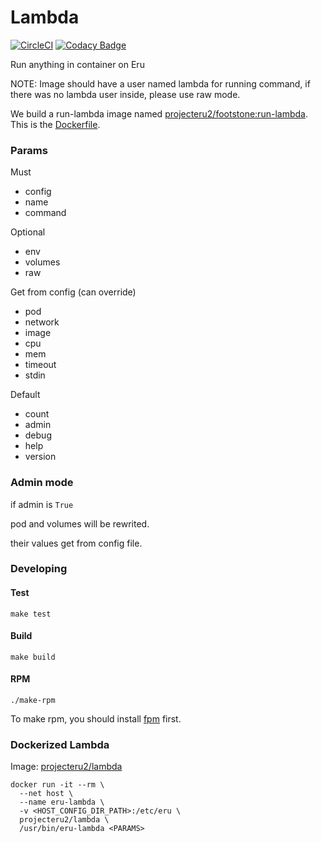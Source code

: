 Lambda
=============
[![CircleCI](https://circleci.com/gh/projecteru2/lambda/tree/master.svg?style=shield)](https://circleci.com/gh/projecteru2/lambda/tree/master)
[![Codacy Badge](https://api.codacy.com/project/badge/Grade/a91da2853c4c4dc3b155f3397778f47e)](https://www.codacy.com/app/CMGS/lambda?utm_source=github.com&amp;utm_medium=referral&amp;utm_content=projecteru2/lambda&amp;utm_campaign=Badge_Grade)

Run anything in container on Eru

NOTE: Image should have a user named lambda for running command, if there was no lambda user inside, please use raw mode.

We build a run-lambda image named [projecteru2/footstone:run-lambda](https://hub.docker.com/r/projecteru2/footstone/). This is the [Dockerfile](https://github.com/projecteru2/footstone/blob/master/run-lambda/Dockerfile).

### Params

Must

* config
* name
* command

Optional

* env
* volumes
* raw

Get from config (can override)

* pod
* network
* image
* cpu
* mem
* timeout
* stdin

Default

* count
* admin
* debug
* help
* version

### Admin mode

if admin is `True`

pod and volumes will be rewrited.

their values get from config file.

### Developing

#### Test

`make test`

#### Build

`make build`

#### RPM

`./make-rpm`

To make rpm, you should install [fpm](https://github.com/jordansissel/fpm) first.

### Dockerized Lambda

Image: [projecteru2/lambda](https://hub.docker.com/r/projecteru2/lambda/)

```shell
docker run -it --rm \
  --net host \
  --name eru-lambda \
  -v <HOST_CONFIG_DIR_PATH>:/etc/eru \
  projecteru2/lambda \
  /usr/bin/eru-lambda <PARAMS>
```
